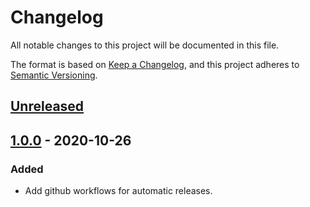 # Changelog

All notable changes to this project will be documented in this file.

The format is based on [Keep a Changelog](https://keepachangelog.com/en/1.0.0/),
and this project adheres to [Semantic Versioning](https://semver.org/spec/v2.0.0.html).



## [Unreleased]

## [1.0.0] - 2020-10-26

### Added

- Add github workflows for automatic releases.

[Unreleased]: https://github.com/giantswarm/badnodedetector/compare/v1.0.0...HEAD
[1.0.0]: https://github.com/giantswarm/badnodedetector/releases/tag/v1.0.0
